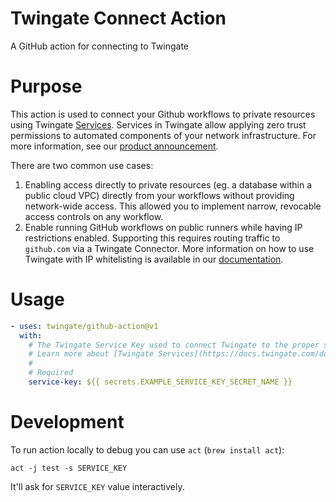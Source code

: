 # Twingate Connect Action
A GitHub action for connecting to Twingate

# Purpose
This action is used to connect your Github workflows to private resources using Twingate [Services](https://docs.twingate.com/docs/services). Services in Twingate allow applying zero trust permissions to automated components of your network infrastructure. For more information, see our [product announcement](https://www.twingate.com/blog/ztna-infra-automation/).

There are two common use cases:
1. Enabling access directly to private resources (eg. a database within a public cloud VPC) directly from your workflows without providing network-wide access. This allowed you to implement narrow, revocable access controls on any workflow. 
2. Enable running GitHub workflows on public runners while having IP restrictions enabled. Supporting this requires routing traffic to `github.com` via a Twingate Connector. More information on how to use Twingate with IP whitelisting is available in our [documentation](https://docs.twingate.com/docs/saas-app-gating).

# Usage
```yaml
- uses: twingate/github-action@v1
  with:
    # The Twingate Service Key used to connect Twingate to the proper service
    # Learn more about [Twingate Services](https://docs.twingate.com/docs/services)
    #
    # Required
    service-key: ${{ secrets.EXAMPLE_SERVICE_KEY_SECRET_NAME }}
```


# Development

To run action locally to debug you can use `act` (`brew install act`):
```
act -j test -s SERVICE_KEY
```

It'll ask for `SERVICE_KEY` value interactively.